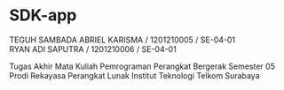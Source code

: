 # SDK-app

TEGUH SAMBADA ABRIEL KARISMA / 1201210005 / SE-04-01\
RYAN ADI SAPUTRA / 1201210006 / SE-04-01

Tugas Akhir Mata Kuliah Pemrograman Perangkat Bergerak Semester 05 Prodi Rekayasa Perangkat Lunak Institut Teknologi Telkom Surabaya

